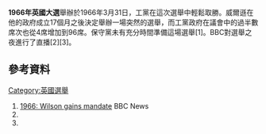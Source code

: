 **1966年英國大選**舉辦於1966年3月31日，工黨在這次選舉中輕鬆取勝。威爾遜在他的政府成立17個月之後決定舉辦一場突然的選舉，而工黨政府在議會中的過半數席次也從4席增加到96席。保守黨未有充分時間準備這場選舉\[1\]。BBC對選舉之夜進行了直播\[2\]\[3\]。

## 參考資料

[Category:英國選舉](https://zh.wikipedia.org/wiki/Category:英國選舉 "wikilink")

1.  [1966: Wilson gains mandate](http://news.bbc.co.uk/1/hi/uk_politics/vote_2005/basics/4393295.stm) BBC News
2.
3.